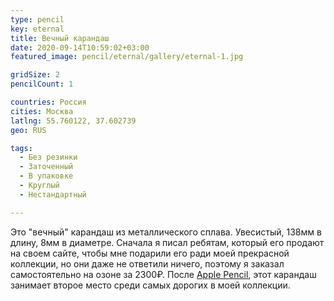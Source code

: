 ```yaml
---
type: pencil
key: eternal
title: Вечный карандаш
date: 2020-09-14T10:59:02+03:00
featured_image: pencil/eternal/gallery/eternal-1.jpg

gridSize: 2
pencilCount: 1

countries: Россия
cities: Москва
latlng: 55.760122, 37.602739
geo: RUS

tags:
  - Без резинки
  - Заточенный
  - В упаковке
  - Круглый
  - Нестандартный

---
```


Это "вечный" карандаш из металлического сплава. Увесистый, 138мм в длину, 8мм в диаметре. Сначала я писал ребятам, который его продают на своем сайте, чтобы мне подарили его ради моей прекрасной коллекции, но они даже не ответили ничего, поэтому я заказал самостоятельно на озоне за 2300₽. После [Apple Pencil](?display=apple-pencil-1), этот карандаш занимает второе место среди самых дорогих в моей коллекции.
